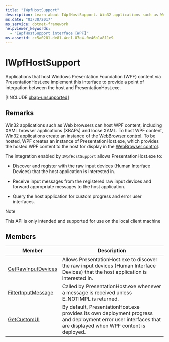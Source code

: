 ```yaml
---
title: "IWpfHostSupport"
description: Learn about IWpfHostSupport. Win32 applications such as Web browsers can host WPF content, including XAML browser applications (XBAPs) and loose XAML.
ms.date: "03/30/2017"
ms.service: dotnet-framework
helpviewer_keywords: 
  - "IWpfHostSupport interface [WPF]"
ms.assetid: cc5a0281-de81-4cc1-87e4-0e46b1a811e9
---
```

# IWpfHostSupport

Applications that host Windows Presentation Foundation (WPF) content via PresentationHost.exe implement this interface to provide a point of integration between the host and PresentationHost.exe.  

[!INCLUDE [xbap-unsupported](~/framework/wpf/includes/xbap-unsupported.md)]

## Remarks  

 Win32 applications such as Web browsers can host WPF content, including XAML browser applications (XBAPs) and loose XAML. To host WPF content, Win32 applications create an instance of the [WebBrowser control](/previous-versions/windows/internet-explorer/ie-developer/platform-apis/aa752040(v=vs.85)). To be hosted, WPF creates an instance of PresentationHost.exe, which provides the hosted WPF content to the host for display in the [WebBrowser control](/previous-versions/windows/internet-explorer/ie-developer/platform-apis/aa752040(v=vs.85)).  
  
 The integration enabled by `IWpfHostSupport` allows PresentationHost.exe to:  
  
- Discover and register with the raw input devices (Human Interface Devices) that the host application is interested in.  
  
- Receive input messages from the registered raw input devices and forward appropriate messages to the host application.  
  
- Query the host application for custom progress and error user interfaces.  
  
> [!NOTE]
> This API is only intended and supported for use on the local client machine  
  
## Members  
  
|Member|Description|  
|------------|-----------------|  
|[GetRawInputDevices](getrawinputdevices.md)|Allows PresentationHost.exe to discover the raw input devices (Human Interface Devices) that the host application is interested in.|  
|[FilterInputMessage](filterinputmessage.md)|Called by PresentationHost.exe whenever a message is received unless E_NOTIMPL is returned.|  
|[GetCustomUI](getcustomui.md)|By default, PresentationHost.exe provides its own deployment progress and deployment error user interfaces that are displayed when WPF content is deployed.|
